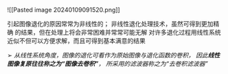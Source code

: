![[Pasted image 20240109091520.png]]

引起图像退化的原因常常为非线性的；
非线性退化处理技术，虽然可得到更加精确 的结果，但在处理上将会非常困难并常常可能无解
对许多退化过程用线性系统近似不但可以方便求解，而且可得到基本满意的结果

➢ *从线性系统角度，图像的退化可看作为原始图像与退化函数的卷积，
因此**线性图像复原往往称之为“图像去卷积”**，
所采用的滤波器称之为“去卷积滤波器”*